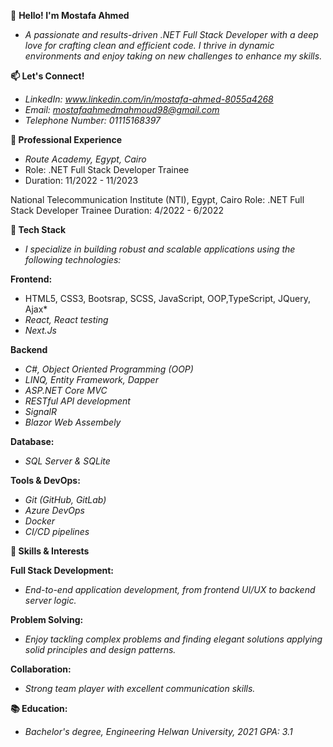 👋 **Hello! I'm Mostafa Ahmed**
 - *A passionate and results-driven .NET Full Stack Developer with a deep love for crafting clean and efficient code. I thrive in dynamic environments and enjoy taking on new challenges   to enhance my skills.*

**📫 Let's Connect!**
  - *LinkedIn: www.linkedin.com/in/mostafa-ahmed-8055a4268*
  - *Email: mostafaahmedmahmoud98@gmail.com*
  - *Telephone Number: 01115168397*
  
**💼 Professional Experience**

- *Route Academy, Egypt, Cairo*
- Role: .NET Full Stack Developer Trainee
- Duration: 11/2022 - 11/2023

National Telecommunication Institute (NTI), Egypt, Cairo
Role: .NET Full Stack Developer Trainee
Duration: 4/2022 - 6/2022

**🚀 Tech Stack**
- *I specialize in building robust and scalable applications using the following technologies:*

**Frontend:**
  - HTML5, CSS3, Bootsrap, SCSS, JavaScript, OOP,TypeScript, JQuery, Ajax*
  - *React, React testing*
  - *Next.Js*

**Backend**
  - *C#, Object Oriented Programming (OOP)*
  - *LINQ, Entity Framework, Dapper*
  - *ASP.NET Core MVC*
  - *RESTful API development*
  - *SignalR*
  - *Blazor Web Assembely*

**Database:**
  - *SQL Server & SQLite*

**Tools & DevOps:**
  - *Git (GitHub, GitLab)*
  - *Azure DevOps*
  - *Docker*
  - *CI/CD pipelines*
  
**🌱 Skills & Interests**

**Full Stack Development:**
  - *End-to-end application development, from frontend UI/UX to backend server logic.*

**Problem Solving:**
   - *Enjoy tackling complex problems and finding elegant solutions applying solid principles and design patterns.*
  
**Collaboration:**
  - *Strong team player with excellent communication skills.*
  
**📚 Education:**
  - *Bachelor's degree, Engineering*
     *Helwan University, 2021*
      *GPA: 3.1*
